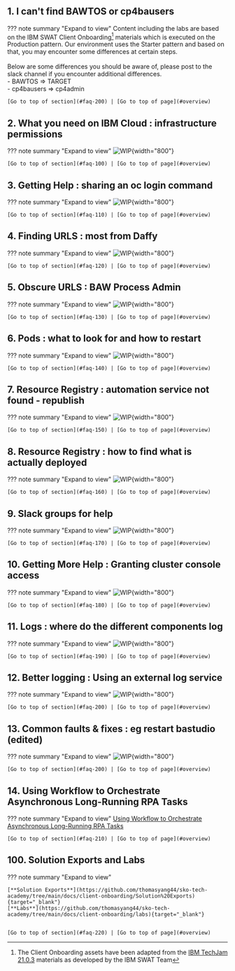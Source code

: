

## 1. I can't find BAWTOS or cp4bausers
<a name="faq-200"></a>
??? note summary "Expand to view"
    Content including the labs are based on the IBM SWAT Client Onboarding[^1] materials which is executed on the Production pattern.  Our environment uses the Starter pattern and based on that, you may encounter some differences at certain steps.  
    <br>
    Below are some differences you should be aware of, please post to the slack channel if you encounter additional differences.  
    - BAWTOS => TARGET  
    - cp4bausers => cp4admin  
    
    [Go to top of section](#faq-200) | [Go to top of page](#overview)

[^1]:
    The Client Onboarding assets have been adapted from the
    <a href="https://github.com/IBM/cp4ba-labs/tree/main/21.0.3" target="_blank">IBM TechJam 21.0.3</a>
    materials as developed by the IBM SWAT Team  

## 2. What you need on IBM Cloud : infrastructure permissions
<a name="faq-100"></a>
??? note summary "Expand to view"
    ![WIP](../src/images/wip2.jpg){width="800"}     

    [Go to top of section](#faq-100) | [Go to top of page](#overview)

## 3. Getting Help : sharing an oc login command
<a name="faq-110"></a>
??? note summary "Expand to view"
    ![WIP](../src/images/wip2.jpg){width="800"}     
    
    [Go to top of section](#faq-110) | [Go to top of page](#overview)

## 4. Finding URLS : most from Daffy
<a name="faq-120"></a>
??? note summary "Expand to view"
    ![WIP](../src/images/wip2.jpg){width="800"}     
     
    [Go to top of section](#faq-120) | [Go to top of page](#overview)

## 5. Obscure URLS : BAW Process Admin
<a name="faq-130"></a>
??? note summary "Expand to view"
    ![WIP](../src/images/wip2.jpg){width="800"}     
         
    [Go to top of section](#faq-130) | [Go to top of page](#overview)

## 6. Pods : what to look for and how to restart
<a name="faq-140"></a>
??? note summary "Expand to view"
    ![WIP](../src/images/wip2.jpg){width="800"}     
         
    [Go to top of section](#faq-140) | [Go to top of page](#overview)

## 7. Resource Registry : automation service not found - republish
<a name="faq-150"></a>
??? note summary "Expand to view"
    ![WIP](../src/images/wip2.jpg){width="800"}     
         
    [Go to top of section](#faq-150) | [Go to top of page](#overview)

## 8. Resource Registry : how to find what is actually deployed
<a name="faq-160"></a>
??? note summary "Expand to view"
    ![WIP](../src/images/wip2.jpg){width="800"}     
     
    [Go to top of section](#faq-160) | [Go to top of page](#overview)

## 9. Slack groups for help
<a name="faq-170"></a>
??? note summary "Expand to view"
    ![WIP](../src/images/wip2.jpg){width="800"}     
     
    [Go to top of section](#faq-170) | [Go to top of page](#overview)

## 10. Getting More Help : Granting cluster console access
<a name="faq-180"></a>
??? note summary "Expand to view"
    ![WIP](../src/images/wip2.jpg){width="800"}     
     
    [Go to top of section](#faq-180) | [Go to top of page](#overview)

## 11. Logs : where do the different components log
<a name="faq-190"></a>
??? note summary "Expand to view"
    ![WIP](../src/images/wip2.jpg){width="800"}     

    [Go to top of section](#faq-190) | [Go to top of page](#overview)

## 12. Better logging : Using an external log service
<a name="faq-100"></a>
??? note summary "Expand to view"
    ![WIP](../src/images/wip2.jpg){width="800"}     
     
    [Go to top of section](#faq-200) | [Go to top of page](#overview)

## 13. Common faults & fixes : eg restart bastudio (edited)
<a name="faq-100"></a>
??? note summary "Expand to view"
    ![WIP](../src/images/wip2.jpg){width="800"}     
     
    [Go to top of section](#faq-200) | [Go to top of page](#overview)

## 14. Using Workflow to Orchestrate Asynchronous Long-Running RPA Tasks
??? note summary "Expand to view"
    <a href="https://ibm.box.com/v/ASYNC-RPA-INVOKE-LAB" target="_blank">Using Workflow to Orchestrate Asynchronous Long-Running RPA Tasks</a>   
     
    [Go to top of section](#faq-210) | [Go to top of page](#overview)

## 100. Solution Exports and Labs
??? note summary "Expand to view"

    [**Solution Exports**](https://github.com/thomasyang44/sko-tech-academy/tree/main/docs/client-onboarding/Solution%20Exports){target="_blank"}  
    [**Labs**](https://github.com/thomasyang44/sko-tech-academy/tree/main/docs/client-onboarding/labs){target="_blank"}  

     
    [Go to top of section](#faq-220) | [Go to top of page](#overview)
